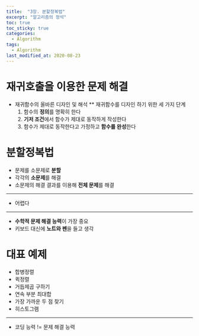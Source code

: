 ```yaml
---
title:  "3장. 분할정복법"
excerpt: "알고리즘의 정석"
toc: true
toc_sticky: true
categories:
  - Algorithm
tags:
  - Algorithm
last_modified_at: 2020-08-23
---
```


# 재귀호출을 이용한 문제 해결

* 재귀함수의 올바른 디자인 및 해석
** 재귀함수를 디자인 하기 위한 세 가지 단계
  1. 함수의 **정의**를 명확히 한다
  2. **기저 조건**에서 함수가 제대로 동작하게 작성한다
  3. 함수가 제대로 동작한다고 가정하고 **함수를 완성**한다
  
# 분할정복법
* 문제를 소문제로 **분할**
* 각각의 **소문제**를 해결
* 소문제의 해결 결과를 이용해 **전체 문제**를 해결
---
* 어렵다
---
* **수학적 문제 해결 능력**이 가장 중요
* 키보드 대신에 **노트와 펜**을 들고 생각

# 대표 예제

* 합병정렬
* 퀵정렬
* 거듭제곱 구하기
* 연속 부분 최대합
* 가장 가까운 두 점 찾기
* 히스토그램

---
* 코딩 능력 != 문제 해결 능력

